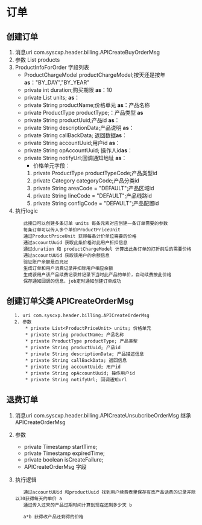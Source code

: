 # 订单
## 创建订单
1. 消息uri com.syscxp.header.billing.APICreateBuyOrderMsg
2. 参数 List<ProductInfoForOrder> products
3. ProductInfoForOrder 字段列表
   *  ProductChargeModel productChargeModel;按天还是按年 **as**："BY_DAY","BY_YEAR" 
   *  private int duration;购买期限  **as**：10
   *  private List<ProductPriceUnit> units; **as**：
   *  private String productName;价格单元 **as**：产品名称
   *  private ProductType productType;：产品类型 **as**
   *  private String productUuid;产品id **as**：
   *  private String descriptionData;产品说明 **as**：
   *  private String callBackData; 返回数据**as**：
   *  private String accountUuid;用户id **as**：
   *  private String opAccountUuid; 操作人id**as**：
   *  private String notifyUrl;回调通知地址 **as**：
      * 价格单元字段： 
       1. private ProductType productTypeCode;产品类型id
       2. private Category categoryCode;产品分类id
       3. private String areaCode = "DEFAULT";产品区域id
       4. private String lineCode = "DEFAULT";产品线路id
       5. private String configCode = "DEFAULT";产品配置id
 4. 执行logic
     ```
        此接口可以创建多条订单 units 每条元素对应创建一条订单需要的参数
        每条订单可以传入多个单价ProductPriceUnit
        通过ProductPriceUnit 获得每条计价单位需要的价格
        通过accountUuid 获取此条价格对此用户折扣信息
        通过duration 和 productChargeModel 计算出此条订单的打折前后的需要价格
        通过accountUUid 获取该用户的余额信息
        验证账户余额是否充足
        生成订单和用户消费记录并扣除用户相应余额
        生成该用户该产品续费记录并记录下当时此产品的单价，自动续费按此价格
        保存通知回调的信息，job定时通知创建订单成功
     ```
## 创建订单父类 APICreateOrderMsg
       1. uri com.syscxp.header.billing.APICreateOrderMsg
       2. 参数
           * private List<ProductPriceUnit> units; 价格单元
           * private String productName; 产品名称
           * private ProductType productType; 产品类型
           * private String productUuid; 产品id
           * private String descriptionData; 产品描述信息
           * private String callBackData; 返回信息
           * private String accountUuid; 用户id
           * private String opAccountUuid; 操作用户id
           * private String notifyUrl; 回调通知url
## 退费订单
1. 消息uri com.syscxp.header.billing.APICreateUnsubcribeOrderMsg 继承 APICreateOrderMsg
2. 参数
     * private Timestamp startTime;
     * private Timestamp expiredTime;
     * private boolean isCreateFailure;
     * APICreateOrderMsg 字段
     
3. 执行逻辑
   ```
      通过accountUUid 和productUuid 找到用户续费表里保存有改产品话费的记录并除以30获得每天的单价 a
      通过传入过来的产品过期时间计算到现在还剩多少天 b
      
      a*b 获得改产品还剩得的价格
      
      
  
   ```
